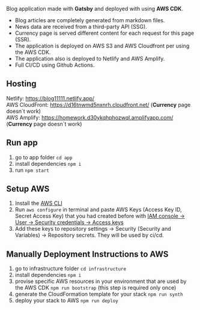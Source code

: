 Blog application made with **Gatsby** and deployed with using **AWS CDK**.

- Blog articles are completely generated from markdown files.
- News data are received from a third-party API (SSG).
- Currency page is served different content for each request for this page (SSR).
- The application is deployed on AWS S3 and AWS Cloudfront per using the AWS CDK.
- The application also is deployed to Netlify and AWS Amplify.
- Full CI/CD using Github Actions.

## Hosting

Netlify: https://blog11111.netlify.app/  
AWS CloudFront: https://d16tnwmd5nxnrh.cloudfront.net/ (**Currency** page doesn\`t work)  
AWS Amplify: https://homework.d30ykqhphozwql.amplifyapp.com/ (**Currency** page doesn`t work)

## Run app

1. go to app folder `cd app`
2. install dependencies `npm i`
3. run `npm start`

## Setup AWS

1. Install the [AWS CLI](https://docs.aws.amazon.com/cli/latest/userguide/getting-started-install.html)
2. Run `aws configure` in terminal and paste AWS Keys (Access Key ID, Secret Access Key) that you had created before with [IAM console -> User -> Security credentials -> Access keys](https://docs.aws.amazon.com/IAM/latest/UserGuide/id_credentials_access-keys.html?icmpid=docs_iam_console#Using_CreateAccessKey)
3. Add these keys to repository settings -> Security (Security and Variables) -> Repository secrets. They will be used by ci/cd.

## Manually Deployment Instructions to AWS

1. go to infrastructure folder `cd infrastructure`
2. install dependencies `npm i`
3. provise specific AWS resources in your environment that are used by the AWS CDK `npm run bootstrap` (this step is required only once)
4. generate the CloudFormation template for your stack `npm run synth`
5. deploy your stack to AWS `npm run deploy`
